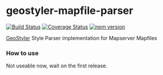 # geostyler-mapfile-parser

[![Build Status](https://travis-ci.com/terrestris/geostyler-mapfile-parser.svg?branch=master)](https://travis-ci.com/terrestris/geostyler-mapfile-parser)
[![Coverage Status](https://coveralls.io/repos/github/terrestris/geostyler-mapfile-parser/badge.svg?branch=master)](https://coveralls.io/github/terrestris/geostyler-mapfile-parser?branch=master)
[![npm version](https://badge.fury.io/js/geostyler-mapfile-parser.svg)](https://www.npmjs.com/package/geostyler-mapfile-parser)

[GeoStyler](https://github.com/terrestris/geostyler/) Style Parser implementation for Mapserver Mapfiles

### How to use

Not useable now, wait on the first release.
